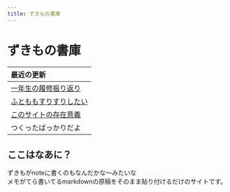 ```yaml
---
title: ずきもの書庫
---
```

# ずきもの書庫

| 最近の更新 |
|:-----------|
| [一年生の履修振り返り](/pages/firstgrade-review.md) |
| [ふとももすりすりしたい](/pages/hutomomo.md) |
| [このサイトの存在意義](/pages/target.md) |
| つくったばっかりだよ |

## ここはなあに？
ずきもがnoteに書くのもなんだかな～みたいな  
メモがてら書いてるmarkdownの原稿をそのまま貼り付けるだけのサイトです。